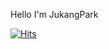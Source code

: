 Hello I'm JukangPark

[![Hits](https://hits.seeyoufarm.com/api/count/incr/badge.svg?url=https%3A%2F%2Fgithub.com%2Fjukangpark&count_bg=%23EC41FF&title_bg=%23666666&icon=&icon_color=%230F0F0F&title=hits&edge_flat=false)](https://hits.seeyoufarm.com)
